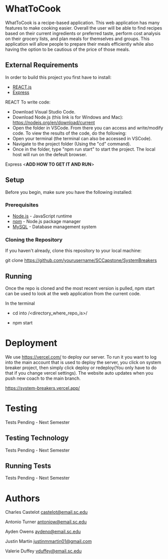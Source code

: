 # WhatToCook

WhatToCook is a recipe-based application. This web application has many features
to make cooking easier. Overall the user will be able to find recipes based on
their current ingredients or preferred taste, perform cost analysis on their
grocery lists, and plan meals for themselves and groups. This application will
allow people to prepare their meals efficiently while also having the option
to be cautious of the price of those meals.

## External Requirements
In order to build this project you first have to install:

- [REACT.js](https://react.dev/)
- [Express](https://expressjs.com/)

REACT
To write code:
- Download Visual Studio Code.
- Download Node.js (this link is for Windows and Mac): https://nodejs.org/en/download/current
- Open the folder in VSCode.
From there you can access and write/modify code.
To view the results of the code, do the following:
- Open your terminal (the terminal can also be accessed in VSCode).
- Navigate to the project folder (Using the "cd" command).
- Once in the folder, type "npm run start" to start the project. The local host will run on the defeult browser.

Express
<**ADD HOW TO GET IT AND RUN**>

## Setup

Before you begin, make sure you have the following installed:

### Prerequisites

- [Node.js](https://nodejs.org/) - JavaScript runtime
- [npm](https://www.npmjs.com/) - Node.js package manager
- [MySQL](https://www.mysql.com/) - Database management system
  
### Cloning the Repository

If you haven't already, clone this repository to your local machine:

git clone https://github.com/yourusername/SCCapstone/SystemBreakers

## Running

Once the repo is cloned and the most recent version is pulled, npm start can be used to look at the web application from the current code. 

In the terminal

 -  cd into /<directory_where_repo_is>/ 
  
  - npm start

# Deployment

We use https://vercel.com/ to deploy our server. To run it you want to log into the main account that is used to deploy the server, you click on system breaker project, then simply click deploy or redeploy(You only have to do that if you change vercel settings). The website auto updates when you push new coach to the main branch.

https://system-breakers.vercel.app/

# Testing

Tests Pending - Next Semester

## Testing Technology

Tests Pending - Next Semester

## Running Tests

Tests Pending - Next Semester

# Authors

Charles Castelot  castelot@email.sc.edu

Antonio Turner antoniow@email.sc.edu

Ayden Owens aydeno@email.sc.edu

Justin Martin justinmmartin01@gmail.com

Valerie Duffey vduffey@email.sc.edu
